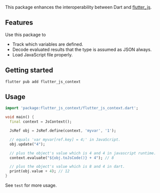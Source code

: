 <!--
This README describes the package. If you publish this package to pub.dev,
this README's contents appear on the landing page for your package.

For information about how to write a good package README, see the guide for
[writing package pages](https://dart.dev/guides/libraries/writing-package-pages).

For general information about developing packages, see the Dart guide for
[creating packages](https://dart.dev/guides/libraries/create-library-packages)
and the Flutter guide for
[developing packages and plugins](https://flutter.dev/developing-packages).
-->

This package enhances the interoperability between Dart and [flutter_js](https://pub.dev/documentation/flutter_js/latest/).

## Features

Use this package to

- Track which variables are defined.
- Decode evaluated results that the type is assumed as JSON always.
- Load JavaScript file properly.

## Getting started

```shell
flutter pub add flutter_js_context
```

## Usage

```dart
import 'package:flutter_js_context/flutter_js_context.dart';

void main() {
  final context = JsContext();

  JsRef obj = JsRef.define(context, 'myvar', '1');

  // equals 'var myvar[ref.key] = 4;' in JavaScript.
  obj.update("4");

  // plus the object's value which is 4 and 4 in javascript runtime.
  context.evaluate("${obj.toJsCode()} + 4"); // 8

  // plus the object's value which is 8 and 4 in dart.
  print(obj.value + 4); // 12
}
```

See `test` for more usage.

##
